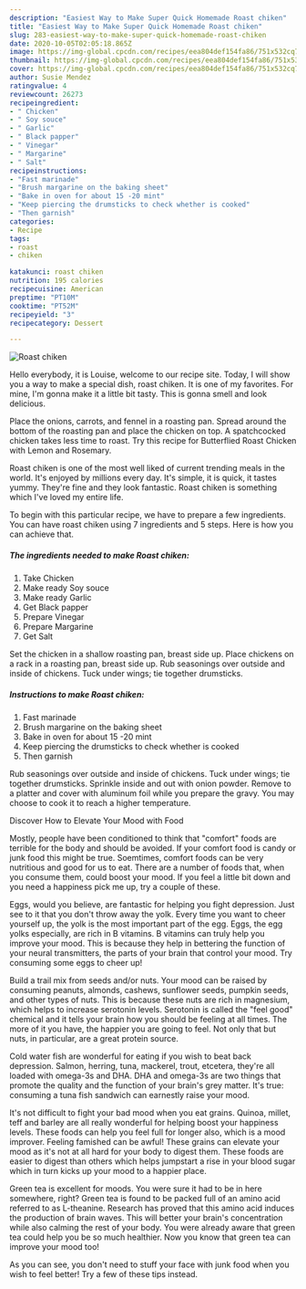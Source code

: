 ```yaml
---
description: "Easiest Way to Make Super Quick Homemade Roast chiken"
title: "Easiest Way to Make Super Quick Homemade Roast chiken"
slug: 283-easiest-way-to-make-super-quick-homemade-roast-chiken
date: 2020-10-05T02:05:18.865Z
image: https://img-global.cpcdn.com/recipes/eea804def154fa86/751x532cq70/roast-chiken-recipe-main-photo.jpg
thumbnail: https://img-global.cpcdn.com/recipes/eea804def154fa86/751x532cq70/roast-chiken-recipe-main-photo.jpg
cover: https://img-global.cpcdn.com/recipes/eea804def154fa86/751x532cq70/roast-chiken-recipe-main-photo.jpg
author: Susie Mendez
ratingvalue: 4
reviewcount: 26273
recipeingredient:
- " Chicken"
- " Soy souce"
- " Garlic"
- " Black papper"
- " Vinegar"
- " Margarine"
- " Salt"
recipeinstructions:
- "Fast marinade"
- "Brush margarine on the baking sheet"
- "Bake in oven for about 15 -20 mint"
- "Keep piercing the drumsticks to check whether is cooked"
- "Then garnish"
categories:
- Recipe
tags:
- roast
- chiken

katakunci: roast chiken 
nutrition: 195 calories
recipecuisine: American
preptime: "PT10M"
cooktime: "PT52M"
recipeyield: "3"
recipecategory: Dessert

---
```



![Roast chiken](https://img-global.cpcdn.com/recipes/eea804def154fa86/751x532cq70/roast-chiken-recipe-main-photo.jpg)

Hello everybody, it is Louise, welcome to our recipe site. Today, I will show you a way to make a special dish, roast chiken. It is one of my favorites. For mine, I'm gonna make it a little bit tasty. This is gonna smell and look delicious.

Place the onions, carrots, and fennel in a roasting pan. Spread around the bottom of the roasting pan and place the chicken on top. A spatchcocked chicken takes less time to roast. Try this recipe for Butterflied Roast Chicken with Lemon and Rosemary.

Roast chiken is one of the most well liked of current trending meals in the world. It's enjoyed by millions every day. It's simple, it is quick, it tastes yummy. They're fine and they look fantastic. Roast chiken is something which I've loved my entire life.


To begin with this particular recipe, we have to prepare a few ingredients. You can have roast chiken using 7 ingredients and 5 steps. Here is how you can achieve that.

<!--inarticleads1-->

##### The ingredients needed to make Roast chiken:

1. Take  Chicken
1. Make ready  Soy souce
1. Make ready  Garlic
1. Get  Black papper
1. Prepare  Vinegar
1. Prepare  Margarine
1. Get  Salt


Set the chicken in a shallow roasting pan, breast side up. Place chickens on a rack in a roasting pan, breast side up. Rub seasonings over outside and inside of chickens. Tuck under wings; tie together drumsticks. 

<!--inarticleads2-->

##### Instructions to make Roast chiken:

1. Fast marinade
1. Brush margarine on the baking sheet
1. Bake in oven for about 15 -20 mint
1. Keep piercing the drumsticks to check whether is cooked
1. Then garnish


Rub seasonings over outside and inside of chickens. Tuck under wings; tie together drumsticks. Sprinkle inside and out with onion powder. Remove to a platter and cover with aluminum foil while you prepare the gravy. You may choose to cook it to reach a higher temperature. 

Discover How to Elevate Your Mood with Food


Mostly, people have been conditioned to think that "comfort" foods are terrible for the body and should be avoided. If your comfort food is candy or junk food this might be true. Soemtimes, comfort foods can be very nutritious and good for us to eat. There are a number of foods that, when you consume them, could boost your mood. If you feel a little bit down and you need a happiness pick me up, try a couple of these.

Eggs, would you believe, are fantastic for helping you fight depression. Just see to it that you don't throw away the yolk. Every time you want to cheer yourself up, the yolk is the most important part of the egg. Eggs, the egg yolks especially, are rich in B vitamins. B vitamins can truly help you improve your mood. This is because they help in bettering the function of your neural transmitters, the parts of your brain that control your mood. Try consuming some eggs to cheer up!

Build a trail mix from seeds and/or nuts. Your mood can be raised by consuming peanuts, almonds, cashews, sunflower seeds, pumpkin seeds, and other types of nuts. This is because these nuts are rich in magnesium, which helps to increase serotonin levels. Serotonin is called the "feel good" chemical and it tells your brain how you should be feeling at all times. The more of it you have, the happier you are going to feel. Not only that but nuts, in particular, are a great protein source.

Cold water fish are wonderful for eating if you wish to beat back depression. Salmon, herring, tuna, mackerel, trout, etcetera, they're all loaded with omega-3s and DHA. DHA and omega-3s are two things that promote the quality and the function of your brain's grey matter. It's true: consuming a tuna fish sandwich can earnestly raise your mood. 

It's not difficult to fight your bad mood when you eat grains. Quinoa, millet, teff and barley are all really wonderful for helping boost your happiness levels. These foods can help you feel full for longer also, which is a mood improver. Feeling famished can be awful! These grains can elevate your mood as it's not at all hard for your body to digest them. These foods are easier to digest than others which helps jumpstart a rise in your blood sugar which in turn kicks up your mood to a happier place.

Green tea is excellent for moods. You were sure it had to be in here somewhere, right? Green tea is found to be packed full of an amino acid referred to as L-theanine. Research has proved that this amino acid induces the production of brain waves. This will better your brain's concentration while also calming the rest of your body. You were already aware that green tea could help you be so much healthier. Now you know that green tea can improve your mood too!

As you can see, you don't need to stuff your face with junk food when you wish to feel better! Try  a few  of  these  tips  instead.

